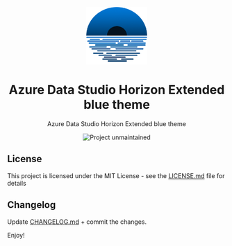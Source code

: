 
<div align="center">

<img src="https://raw.githubusercontent.com/Volodymyr-Storozhuk/azuredatastudio-horizon-extended-blue/main/logo.png" width="140" />

# Azure Data Studio Horizon Extended blue theme
Azure Data Studio Horizon Extended blue theme

![Project unmaintained](https://img.shields.io/badge/project-unmaintained-red.svg)

<div align="left">

## License

This project is licensed under the MIT License - see the [LICENSE.md](https://github.com/michael-wolfenden/sqlops-theme-onedark/blob/master/LICENSE.md) file for details

## Changelog

Update [CHANGELOG.md](https://github.com/Volodymyr-Storozhuk/azuredatastudio-horizon-extended-blue/blob/main/CHANGELOG.md) + commit the changes.

Enjoy!